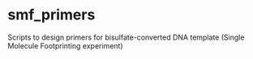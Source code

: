 # smf_primers
Scripts to design primers for bisulfate-converted DNA template (Single Molecule Footprinting experiment)
